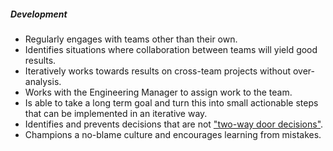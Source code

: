 ##### Development

* Regularly engages with teams other than their own.
* Identifies situations where collaboration between teams will yield good results.
* Iteratively works towards results on cross-team projects without over-analysis.
* Works with the Engineering Manager to assign work to the team.
* Is able to take a long term goal and turn this into small actionable steps that can be implemented in an iterative way.
* Identifies and prevents decisions that are not ["two-way door decisions"](/handbook/values/#make-two-way-door-decisions).
* Champions a no-blame culture and encourages learning from mistakes.
